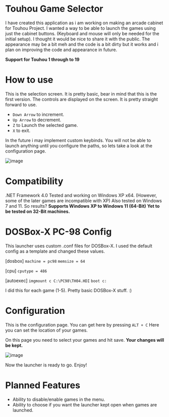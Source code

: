 # Touhou Game Selector

I have created this application as i am working on making an arcade cabinet for Touhou Project. I wanted a way to be able to launch the games using just the cabinet buttons. 
(Keyboard and mouse will only be needed for the initial setup). I thought it would be nice to share it with the public. The appearance may be a bit meh and the code is a bit dirty but it works and i plan on improving the code and appearance in future.

**Support for Touhou 1 through to 19**

# How to use
This is the selection screen. It is pretty basic, bear in mind that this is the first version. The controls are displayed on the screen. It is pretty straight forward to use.

- `Down Arrow` to increment. 
- `Up Arrow` to decrement. 
- `Z` to Launch the selected game. 
- `X` to exit. 

In the future i may implement custom keybinds. 
You will not be able to launch anything until you configure the paths, so lets take a look at the configuration page.

![image](https://github.com/user-attachments/assets/d609a398-fda5-45f8-826b-69b8ec1a6142)
# Compatibility
.NET Framework 4.0
Tested and working on Windows XP x64. (However, some of the later games are incompatible with XP)
Also tested on Windows 7 and 11. 
So results?
**Supports Windows XP to Windows 11 (64-Bit)**
**Yet to be tested on 32-Bit machines.**




# DOSBox-X PC-98 Config
This launcher uses custom .conf files for DOSBox-X. I used the default config as a template and changed these values.


[dosbox]
`machine = pc98`
`memsize = 64`

[cpu]
`cputype = 486`

[autoexec]
`imgmount c C:\PC98\TH04.HDI`
`boot c:`

I did this for each game (1-5). 
Pretty basic DOSBox-X stuff. :)

# Configuration
This is the configuration page. You can get here by pressing `ALT + C` Here you can set the location of your games. 

On this page you need to select your games and hit save. **Your changes will be kept.**

![image](https://github.com/user-attachments/assets/0a98a164-6ffd-4e28-81e3-3ca5b6a7e74d)



Now the launcher is ready to go. Enjoy!

# Planned Features
- Ability to disable/enable games in the menu.
- Ability to choose if you want the launcher kept open when games are launched.
